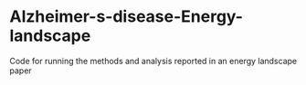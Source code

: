 # Alzheimer-s-disease-Energy-landscape
Code for running the methods and analysis reported in an energy landscape paper
